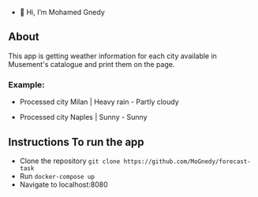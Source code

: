 - 👋 Hi, I’m Mohamed Gnedy

## About
This app is getting weather information for each city available in Musement's catalogue and print them on the page.
### Example:

- Processed city Milan | Heavy rain - Partly cloudy

- Processed city Naples | Sunny - Sunny
## Instructions To run the app

* Clone the repository `git clone https://github.com/MoGnedy/forecast-task `
* Run `docker-compose up`
* Navigate to localhost:8080
